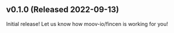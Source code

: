 ## v0.1.0 (Released 2022-09-13)

Initial release! Let us know how moov-io/fincen is working for you!
